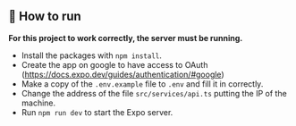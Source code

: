 ## 🚀 How to run

**For this project to work correctly, the server must be running.**

- Install the packages with `npm install`.
- Create the app on google to have access to OAuth (<https://docs.expo.dev/guides/authentication/#google>)
- Make a copy of the `.env.example` file to `.env` and fill it in correctly.
- Change the address of the file `src/services/api.ts` putting the IP of the machine.
- Run `npm run dev` to start the Expo server.
